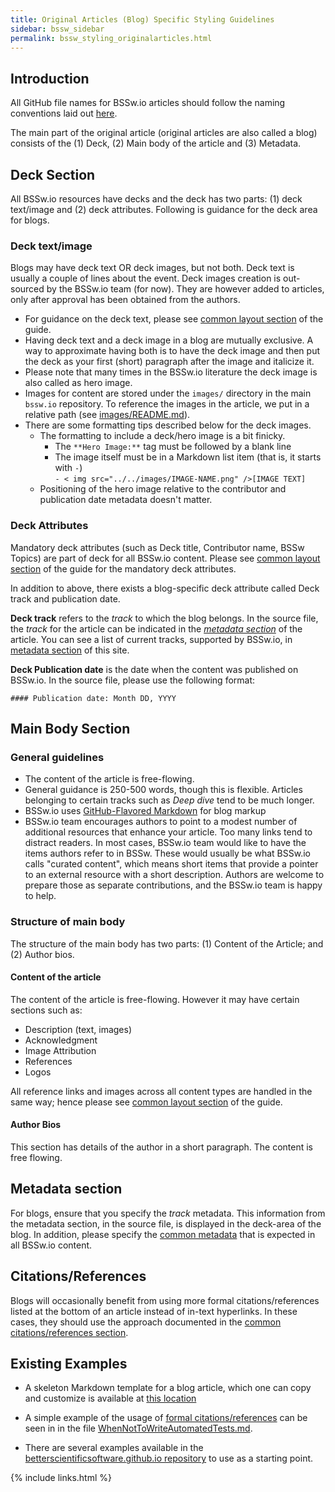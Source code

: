 ```yaml
---
title: Original Articles (Blog) Specific Styling Guidelines
sidebar: bssw_sidebar
permalink: bssw_styling_originalarticles.html
---
```


## Introduction

All GitHub file names for BSSw.io articles should follow the naming conventions laid out [here](https://betterscientificsoftware.github.io/bssw.io/bssw_file_naming.html).

The main part of the original article (original articles are also called a blog) consists of the (1) Deck, (2) Main body of the article and (3) Metadata. 

## Deck Section
All BSSw.io resources have decks and the deck has two parts: (1) deck text/image and (2) deck attributes. Following is guidance for the deck area for blogs.

### Deck text/image
Blogs may have deck text OR deck images, but not both. Deck text is usually a couple of lines about the event. Deck images creation is out-sourced by the BSSw.io team (for now). They are however added to articles, only after approval has been obtained from the authors.
 * For guidance on the deck text, please see [common layout section](bssw_styling_common.html) of the guide.
 * Having deck text and a deck image in a blog are mutually exclusive. A way to approximate having both is to have the deck image and then put the deck as your first (short) paragraph after the image and italicize it.
 * Please note that many times in the BSSw.io literature the deck image is also called as hero image.
 * Images for content are stored under the `images/` directory in the main `bssw.io` repository. To reference the images in the article, we put in a relative path (see [images/README.md](https://github.com/betterscientificsoftware/bssw.io/blob/main/images/README.md)).
 * There are some formatting tips described below for the deck images.
   - The formatting to include a deck/hero image is a bit finicky.
      * The `**Hero Image:**` tag must be followed by a blank line
      * The image itself must be in a Markdown list item (that is, it starts with `-`) <br>
        `- < img src="../../images/IMAGE-NAME.png" />[IMAGE TEXT]`
   - Positioning of the hero image relative to the contributor and publication date metadata doesn't matter.
   
### Deck Attributes

Mandatory deck attributes (such as Deck title, Contributor name, BSSw Topics) are part of deck for all BSSw.io content. Please see [common layout section](bssw_styling_common.html) of the guide for the mandatory deck attributes.

In addition to above, there exists a blog-specific deck attribute called Deck track and  publication date. 

**Deck track** refers to the *track* to which the blog belongs. In the source file, the *track* for the article can be indicated in the *[metadata section](bssw_content_metadata.html#track)* of the article. You can see a list of current tracks, supported by BSSw.io, in [metadata section](bssw_content_metadata.html#track) of this site.

**Deck Publication date** is the date when the content was published on BSSw.io. In the source file, please use the following format:
````
#### Publication date: Month DD, YYYY
````

## Main Body Section

### General guidelines
* The content of the article is free-flowing.
* General guidance is 250-500 words, though this is flexible. Articles belonging to certain tracks such as *Deep dive* tend to be much longer.
* BSSw.io uses [GitHub-Flavored Markdown](https://guides.github.com/features/mastering-markdown/) for blog markup
* BSSw.io team encourages authors to point to a modest number of additional resources that enhance your article. Too many links tend to distract readers.  In most cases, BSSw.io team would like to have the items authors refer to in BSSw.  These would usually be what BSSw.io calls "curated content", which means short items that provide a pointer to an external resource with a short description.  Authors are welcome to prepare those as separate contributions, and the BSSw.io team is happy to help.


### Structure of main body
The structure of the main body has two parts: (1) Content of the Article; and (2) Author bios. 

#### Content of the article
The content of the article is free-flowing. However it may have certain sections such as:
* Description (text, images)
* Acknowledgment
* Image Attribution
* References
* Logos

All reference links and images across all content types are handled in the same way; hence please see [common layout section](bssw_styling_common.html) of the guide.

#### Author Bios
This section has details of the author in a short paragraph. The content is free flowing.

## Metadata section

For blogs, ensure that you specify the *track* metadata. This information from the metadata section, in the source file, is displayed in the deck-area of the blog. In addition, please specify the [common metadata](bssw_content_metadata.html) that is expected in all BSSw.io content.

## Citations/References

Blogs will occasionally benefit from using more formal citations/references listed at the bottom of an article instead of in-text hyperlinks.
In these cases, they should use the approach documented in the [common citations/references section](bssw_styling_common.html#citationsreferences).

## Existing Examples

* A skeleton Markdown template for a blog article, which one can copy and customize is available at [this location](https://github.com/betterscientificsoftware/betterscientificsoftware.github.io/blob/main/Articles/Blog/BlogArticleSkeletonA.md)

* A simple example of the usage of [formal citations/references](#citationsreferences) can be seen in in the file [WhenNotToWriteAutomatedTests.md](https://github.com/betterscientificsoftware/bssw.io/blob/main/Articles/Blog/WhenNotToWriteAutomatedTests.md).

* There are several examples available in the [betterscientificsoftware.github.io repository](https://github.com/betterscientificsoftware/betterscientificsoftware.github.io) to use as a starting point.

{% include links.html %}
